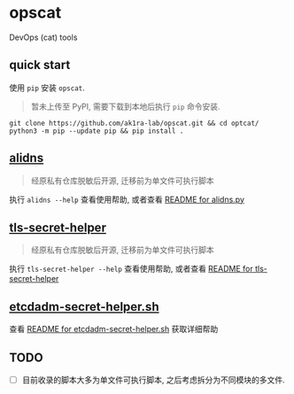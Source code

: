 
# opscat

DevOps (cat) tools

## quick start

使用 `pip` 安装 `opscat`.

> 暂未上传至 PyPI, 需要下载到本地后执行 `pip` 命令安装.

```shell
git clone https://github.com/ak1ra-lab/opscat.git && cd optcat/
python3 -m pip --update pip && pip install .
```

## [alidns](opscat/alidns/alidns.py)

> 经原私有仓库脱敏后开源, 迁移前为单文件可执行脚本

执行 `alidns --help` 查看使用帮助, 或者查看 [README for alidns.py](opscat/alidns/README.md)

## [tls-secret-helper](opscat/tls_secret_helper/tls_secret_helper.py)

> 经原私有仓库脱敏后开源, 迁移前为单文件可执行脚本

执行 `tls-secret-helper --help` 查看使用帮助, 或者查看 [README for tls-secret-helper](opscat/tls_secret_helper/README.md)

## [etcdadm-secret-helper.sh](scripts/etcdadm-cert-helper/etcdadm-cert-helper.sh)

查看 [README for etcdadm-secret-helper.sh](scripts/etcdadm-cert-helper/README.md) 获取详细帮助

## TODO

* [ ] 目前收录的脚本大多为单文件可执行脚本, 之后考虑拆分为不同模块的多文件.
